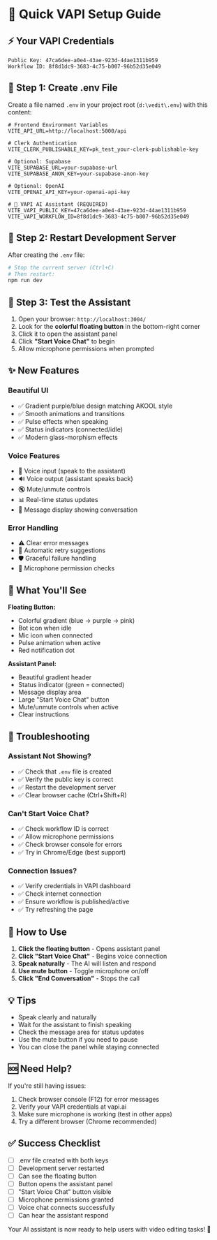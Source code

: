 # 🚀 Quick VAPI Setup Guide

## ⚡ Your VAPI Credentials

```
Public Key: 47ca6dee-a0e4-43ae-923d-44ae1311b959
Workflow ID: 8f8d1dc9-3683-4c75-b007-96b52d35e049
```

## 📝 Step 1: Create .env File

Create a file named `.env` in your project root (`d:\vedit\.env`) with this content:

```env
# Frontend Environment Variables
VITE_API_URL=http://localhost:5000/api

# Clerk Authentication
VITE_CLERK_PUBLISHABLE_KEY=pk_test_your-clerk-publishable-key

# Optional: Supabase
VITE_SUPABASE_URL=your-supabase-url
VITE_SUPABASE_ANON_KEY=your-supabase-anon-key

# Optional: OpenAI
VITE_OPENAI_API_KEY=your-openai-api-key

# 🎤 VAPI AI Assistant (REQUIRED)
VITE_VAPI_PUBLIC_KEY=47ca6dee-a0e4-43ae-923d-44ae1311b959
VITE_VAPI_WORKFLOW_ID=8f8d1dc9-3683-4c75-b007-96b52d35e049
```

## 🔄 Step 2: Restart Development Server

After creating the `.env` file:

```bash
# Stop the current server (Ctrl+C)
# Then restart:
npm run dev
```

## 🎯 Step 3: Test the Assistant

1. Open your browser: `http://localhost:3004/`
2. Look for the **colorful floating button** in the bottom-right corner
3. Click it to open the assistant panel
4. Click **"Start Voice Chat"** to begin
5. Allow microphone permissions when prompted

## ✨ New Features

### Beautiful UI
- ✅ Gradient purple/blue design matching AKOOL style
- ✅ Smooth animations and transitions
- ✅ Pulse effects when speaking
- ✅ Status indicators (connected/idle)
- ✅ Modern glass-morphism effects

### Voice Features
- 🎤 Voice input (speak to the assistant)
- 🔊 Voice output (assistant speaks back)
- 🔇 Mute/unmute controls
- 📊 Real-time status updates
- 💬 Message display showing conversation

### Error Handling
- ⚠️ Clear error messages
- 🔄 Automatic retry suggestions
- 🛡️ Graceful failure handling
- 📱 Microphone permission checks

## 🎨 What You'll See

**Floating Button:**
- Colorful gradient (blue → purple → pink)
- Bot icon when idle
- Mic icon when connected
- Pulse animation when active
- Red notification dot

**Assistant Panel:**
- Beautiful gradient header
- Status indicator (green = connected)
- Message display area
- Large "Start Voice Chat" button
- Mute/unmute controls when active
- Clear instructions

## 🔧 Troubleshooting

### Assistant Not Showing?
- ✅ Check that `.env` file is created
- ✅ Verify the public key is correct
- ✅ Restart the development server
- ✅ Clear browser cache (Ctrl+Shift+R)

### Can't Start Voice Chat?
- ✅ Check workflow ID is correct
- ✅ Allow microphone permissions
- ✅ Check browser console for errors
- ✅ Try in Chrome/Edge (best support)

### Connection Issues?
- ✅ Verify credentials in VAPI dashboard
- ✅ Check internet connection
- ✅ Ensure workflow is published/active
- ✅ Try refreshing the page

## 🎤 How to Use

1. **Click the floating button** - Opens assistant panel
2. **Click "Start Voice Chat"** - Begins voice connection
3. **Speak naturally** - The AI will listen and respond
4. **Use mute button** - Toggle microphone on/off
5. **Click "End Conversation"** - Stops the call

## 💡 Tips

- Speak clearly and naturally
- Wait for the assistant to finish speaking
- Check the message area for status updates
- Use the mute button if you need to pause
- You can close the panel while staying connected

## 🆘 Need Help?

If you're still having issues:
1. Check browser console (F12) for error messages
2. Verify your VAPI credentials at vapi.ai
3. Make sure microphone is working (test in other apps)
4. Try a different browser (Chrome recommended)

## ✅ Success Checklist

- [ ] .env file created with both keys
- [ ] Development server restarted
- [ ] Can see the floating button
- [ ] Button opens the assistant panel
- [ ] "Start Voice Chat" button visible
- [ ] Microphone permissions granted
- [ ] Voice chat connects successfully
- [ ] Can hear the assistant respond

Your AI assistant is now ready to help users with video editing tasks! 🎉

